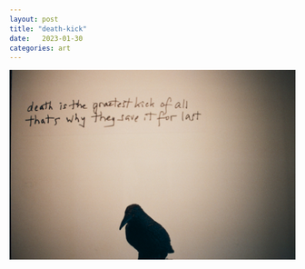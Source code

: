 ```yaml
---
layout: post
title: "death-kick"
date:   2023-01-30
categories: art
---
```


![death-kick](/img/arts/nikon-fm/death-kick.jpg)

